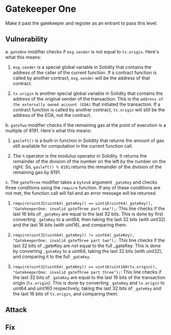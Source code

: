 # Gatekeeper One

Make it past the gatekeeper and register as an entrant to pass this level.

## Vulnerability

a. `gateOne` modifier checks if `msg.sender` is not equal to `tx.origin`. Here's what this means:

1. `msg.sender` is a special global variable in Solidity that contains the address of the caller of the current function. If a contract function is called by another contract, `msg.sender` will be the address of that contract.

2. `tx.origin` is another special global variable in Solidity that contains the address of the original sender of the transaction. This is the `address of the externally owned account (EOA)` that initiated the transaction. If a contract function is called by another contract, `tx.origin` will still be the address of the EOA, not the contract.

b. `gateTwo` modifier checks if the remaining gas at the point of execution is a multiple of 8191. Here's what this means:

1. `gasleft()` is a built-in function in Solidity that returns the amount of gas still available for computation in the current function call.

2. The `%` operator is the modulus operator in Solidity. It returns the remainder of the division of the number on the left by the number on the right. So, `gasleft() % 8191` returns the remainder of the division of the remaining gas by 8191.

c. The `gateThree` modifier takes a `bytes8` argument `_gateKey` and checks three conditions using the `require` function. If any of these conditions are not met, the function call will fail and an error message will be returned.

1. `require(uint32(uint64(_gateKey)) == uint16(uint64(_gateKey)), "GatekeeperOne: invalid gateThree part one");`: This line checks if the last 16 bits of `_gateKey` are equal to the last 32 bits. This is done by first converting `_gateKey` to a uint64, then taking the last 32 bits (with uint32) and the last 16 bits (with uint16), and comparing them.

2. `require(uint32(uint64(_gateKey)) != uint64(_gateKey), "GatekeeperOne: invalid gateThree part two");`: This line checks if the last 32 bits of _gateKey are not equal to the full _gateKey. This is done by converting `_gateKey` to a uint64, taking the last 32 bits (with uint32), and comparing it to the full `_gateKey`.

3. `require(uint32(uint64(_gateKey)) == uint16(uint160(tx.origin)), "GatekeeperOne: invalid gateThree part three");`: This line checks if the last 32 bits of `_gateKey` are equal to the last 16 bits of the transaction origin (`tx.origin`). This is done by converting `_gateKey` and `tx.origin` to uint64 and uint160 respectively, taking the last 32 bits of `_gateKey` and the last 16 bits of `tx.origin`, and comparing them.

## Attack

## Fix

